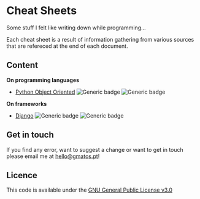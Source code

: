 # Cheat Sheets

Some stuff I felt like writing down while programming...

Each cheat sheet is a result of information gathering from various sources that are refereced at the end of each document.



## Content 
**On programming languages**

- [Python Object Oriented](/PythonObjectOriented.md) ![Generic badge](https://img.shields.io/badge/Done-green.svg) ![Generic badge](https://img.shields.io/badge/LastUpdate:Oct2020-grey.svg)

**On frameworks**

- [Django](/Django.md) ![Generic badge](https://img.shields.io/badge/In_development-yellow.svg) ![Generic badge](https://img.shields.io/badge/LastUpdate:Oct2020-grey.svg)



## Get in touch

If you find any error, want to suggest a change or want to get in touch please email me at [hello@gmatos.pt](mailto:hello@gmatos.pt)!



## Licence 

This code is available under the [GNU General Public License v3.0](LICENSE.md)